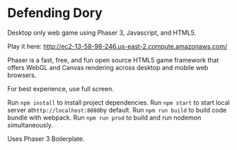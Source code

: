 # Defending Dory

Desktop only web game using Phaser 3, Javascript, and HTML5.

Play it here: http://ec2-13-58-98-246.us-east-2.compute.amazonaws.com/

Phaser is a fast, free, and fun open source HTML5 game framework that offers WebGL and Canvas rendering across desktop and mobile web browsers.

For best experience, use full screen.

Run `npm install` to install project dependencies. 
Run `npm start` to start local server at`http://localhost:8080`by default.
Run `npm run build` to build code bundle with webpack.
Run `npm run prod` to build and run nodemon simultaneously.

Uses Phaser 3 Boilerplate. 

